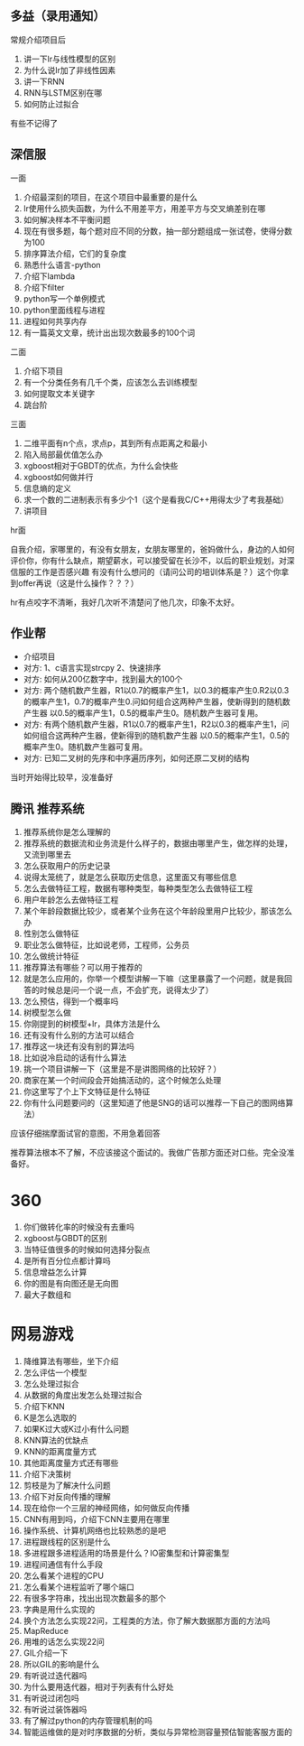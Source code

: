 ## 多益（录用通知）

常规介绍项目后

1. 讲一下lr与线性模型的区别
2. 为什么说lr加了非线性因素
3. 讲一下RNN
4. RNN与LSTM区别在哪
5. 如何防止过拟合

有些不记得了

## 深信服

一面

1. 介绍最深刻的项目，在这个项目中最重要的是什么
2. lr使用什么损失函数，为什么不用差平方，用差平方与交叉熵差别在哪
3. 如何解决样本不平衡问题
4. 现在有很多题，每个题对应不同的分数，抽一部分题组成一张试卷，使得分数为100
5. 排序算法介绍，它们的复杂度
6. 熟悉什么语言-python
7. 介绍下lambda
8. 介绍下filter
9. python写一个单例模式
10. python里面线程与进程
11. 进程如何共享内存
12. 有一篇英文文章，统计出出现次数最多的100个词

二面

1. 介绍下项目
2. 有一个分类任务有几千个类，应该怎么去训练模型
3. 如何提取文本关键字
4. 跳台阶

三面

1. 二维平面有n个点，求点p，其到所有点距离之和最小
2. 陷入局部最优值怎么办
3. xgboost相对于GBDT的优点，为什么会快些
4. xgboost如何做并行
5. 信息熵的定义
6. 求一个数的二进制表示有多少个1（这个是看我C/C++用得太少了考我基础）
7. 讲项目

hr面

自我介绍，家哪里的，有没有女朋友，女朋友哪里的，爸妈做什么，身边的人如何评价你，你有什么缺点，期望薪水，可以接受留在长沙不，以后的职业规划，对深信服的工作是否感兴趣
有没有什么想问的（请问公司的培训体系是？）这个你拿到offer再说（这是什么操作？？？）

hr有点咬字不清晰，我好几次听不清楚问了他几次，印象不太好。


## 作业帮

- 介绍项目
- 对方: 1、c语言实现strcpy 2、快速排序
- 对方: 如何从200亿数字中，找到最大的100个
- 对方: 两个随机数产生器，R1以0.7的概率产生1，以0.3的概率产生0.R2以0.3的概率产生1，0.7的概率产生0.问如何组合这两种产生器，使新得到的随机数产生器 以0.5的概率产生1，0.5的概率产生0。随机数产生器可复用。
- 对方: 有两个随机数产生器，R1以0.7的概率产生1，R2以0.3的概率产生1，问如何组合这两种产生器，使新得到的随机数产生器 以0.5的概率产生1，0.5的概率产生0。随机数产生器可复用。
- 对方: 已知二叉树的先序和中序遍历序列，如何还原二叉树的结构

当时开始得比较早，没准备好

## 腾讯 推荐系统

1. 推荐系统你是怎么理解的
2. 推荐系统的数据流和业务流是什么样子的，数据由哪里产生，做怎样的处理，又流到哪里去
3. 怎么获取用户的历史记录
4. 说得太笼统了，就是怎么获取历史信息，这里面又有哪些信息
5. 怎么去做特征工程，数据有哪种类型，每种类型怎么去做特征工程
6. 用户年龄怎么去做特征工程
7. 某个年龄段数据比较少，或者某个业务在这个年龄段里用户比较少，那该怎么办
8. 性别怎么做特征
9. 职业怎么做特征，比如说老师，工程师，公务员
10. 怎么做统计特征
11. 推荐算法有哪些？可以用于推荐的
12. 就是怎么应用的，你举一个模型讲解一下嘛（这里暴露了一个问题，就是我回答的时候总是问一个说一点，不会扩充，说得太少了）
13. 怎么预估，得到一个概率吗
14. 树模型怎么做
14. 你刚提到的树模型+lr，具体方法是什么
15. 还有没有什么别的方法可以结合
16. 推荐这一块还有没有别的算法吗
17. 比如说冷启动的话有什么算法
18. 挑一个项目讲解一下（这里是不是讲图网络的比较好？）
19. 商家在某一个时间段会开始搞活动的，这个时候怎么处理
20. 你这里写了个上下文特征是什么特征
21. 你有什么问题要问的（这里知道了他是SNG的话可以推荐一下自己的图网络算法）

应该仔细揣摩面试官的意图，不用急着回答

推荐算法根本不了解，不应该接这个面试的。我做广告那方面还对口些。完全没准备好。


# 360

1. 你们做转化率的时候没有去重吗
2. xgboost与GBDT的区别
3. 当特征值很多的时候如何选择分裂点
4. 是所有百分位点都计算吗
5. 信息增益怎么计算
6. 你的图是有向图还是无向图
7. 最大子数组和


# 网易游戏

1. 降维算法有哪些，坐下介绍
2. 怎么评估一个模型
3. 怎么处理过拟合
4. 从数据的角度出发怎么处理过拟合
5. 介绍下KNN
6. K是怎么选取的
7. 如果K过大或K过小有什么问题
8. KNN算法的优缺点
9. KNN的距离度量方式
10. 其他距离度量方式还有哪些
11. 介绍下决策树
12. 剪枝是为了解决什么问题
13. 介绍下对反向传播的理解
14. 现在给你一个三层的神经网络，如何做反向传播
15. CNN有用到吗，介绍下CNN主要用在哪里
16. 操作系统、计算机网络也比较熟悉的是吧
17. 进程跟线程的区别是什么
18. 多进程跟多进程适用的场景是什么？IO密集型和计算密集型
19. 进程间通信有什么手段
20. 怎么看某个进程的CPU
21. 怎么看某个进程监听了哪个端口
22. 有很多字符串，找出出现次数最多的那个
23. 字典是用什么实现的
24. 换个方法怎么实现22问，工程类的方法，你了解大数据那方面的方法吗
25. MapReduce
26. 用堆的话怎么实现22问
27. GIL介绍一下
28. 所以GIL的影响是什么
30. 有听说过迭代器吗
31. 为什么要用迭代器，相对于列表有什么好处
32. 有听说过闭包吗
33. 有听说过装饰器吗
34. 有了解过python的内存管理机制的吗
35. 智能运维做的是对时序数据的分析，类似与异常检测容量预估智能客服方面的

